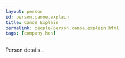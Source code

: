 ```yaml
---
layout: person
id: person.canoe.explain
title: Canoe Explain
permalink: people/person.canoe.explain.html
tags: [company.hen]
---
```


Person details...